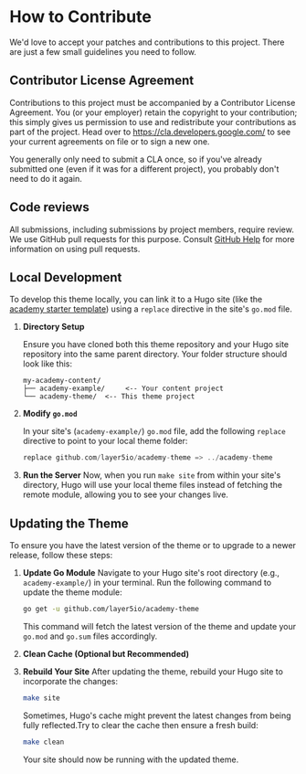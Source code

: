 # How to Contribute

We'd love to accept your patches and contributions to this project. There are
just a few small guidelines you need to follow.

## Contributor License Agreement

Contributions to this project must be accompanied by a Contributor License
Agreement. You (or your employer) retain the copyright to your contribution;
this simply gives us permission to use and redistribute your contributions as
part of the project. Head over to <https://cla.developers.google.com/> to see
your current agreements on file or to sign a new one.

You generally only need to submit a CLA once, so if you've already submitted one
(even if it was for a different project), you probably don't need to do it
again.

## Code reviews

All submissions, including submissions by project members, require review. We
use GitHub pull requests for this purpose. Consult
[GitHub Help](https://help.github.com/articles/about-pull-requests/) for more
information on using pull requests.

## Local Development

To develop this theme locally, you can link it to a Hugo site (like the [academy starter template](https://github.com/layer5io/academy-example)) using a `replace` directive in the site's `go.mod` file.

1.  **Directory Setup**

    Ensure you have cloned both this theme repository and your Hugo site repository into the same parent directory. Your folder structure should look like this:
    ```
    my-academy-content/
    ├── academy-example/     <-- Your content project
    └── academy-theme/  <-- This theme project
    ```

2.  **Modify `go.mod`**

    In your site's (`academy-example/`) `go.mod` file, add the following `replace` directive to point to your local theme folder:
    ```go
    replace github.com/layer5io/academy-theme => ../academy-theme
    ```

3.  **Run the Server**
    Now, when you run `make site` from within your site's directory, Hugo will use your local theme files instead of fetching the remote module, allowing you to see your changes live.

## Updating the Theme

To ensure you have the latest version of the theme or to upgrade to a newer release, follow these steps:

1.  **Update Go Module**
    Navigate to your Hugo site's root directory (e.g., `academy-example/`) in your terminal. Run the following command to update the theme module:
    ```bash
    go get -u github.com/layer5io/academy-theme
    ```
    This command will fetch the latest version of the theme and update your `go.mod` and `go.sum` files accordingly.

2.  **Clean Cache (Optional but Recommended)**
    

3.  **Rebuild Your Site**
    After updating the theme, rebuild your Hugo site to incorporate the changes:

    ```bash
    make site
    ```

    Sometimes, Hugo's cache might prevent the latest changes from being fully reflected.Try to clear the cache then ensure a fresh build:

    ```bash
    make clean
    ```

    Your site should now be running with the updated theme.

